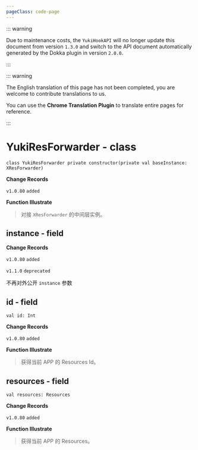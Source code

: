 ```yaml
---
pageClass: code-page
---
```


::: warning

Due to maintenance costs, the `YukiHookAPI` will no longer update this document from version `1.3.0` and switch to the API document automatically generated by the Dokka plugin in version `2.0.0`.

:::

::: warning

The English translation of this page has not been completed, you are welcome to contribute translations to us.

You can use the **Chrome Translation Plugin** to translate entire pages for reference.

:::

# YukiResForwarder <span class="symbol">- class</span>

```kotlin:no-line-numbers
class YukiResForwarder private constructor(private val baseInstance: XResForwarder)
```

**Change Records**

`v1.0.80` `added`

**Function Illustrate**

> 对接 `XResForwarder` 的中间层实例。

<h2 class="deprecated">instance - field</h2>

**Change Records**

`v1.0.80` `added`

`v1.1.0` `deprecated`

不再对外公开 `instance` 参数

## id <span class="symbol">- field</span>

```kotlin:no-line-numbers
val id: Int
```

**Change Records**

`v1.0.80` `added`

**Function Illustrate**

> 获得当前 APP 的 Resources Id。

## resources <span class="symbol">- field</span>

```kotlin:no-line-numbers
val resources: Resources
```

**Change Records**

`v1.0.80` `added`

**Function Illustrate**

> 获得当前 APP 的 Resources。